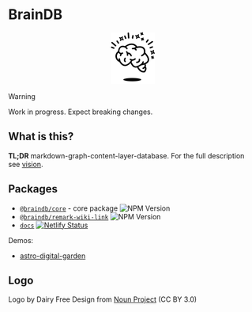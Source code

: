 # BrainDB

<p align="center">
  <picture>
    <source media="(prefers-color-scheme: dark)" srcset="logo/logo-dark.svg">
    <img alt="" src="logo/logo.svg" width="89" height="104">
  </picture>
</p>

> [!WARNING]
> Work in progress. Expect breaking changes.

## What is this?

**TL;DR** markdown-graph-content-layer-database. For the full description see [vision](https://braindb.stereobooster.com/notes/vision/).

## Packages

- [`@braindb/core`](/packages/core) - core package ![NPM Version](https://img.shields.io/npm/v/%40braindb%2Fcore)
- [`@braindb/remark-wiki-link`](/packages/remark-wiki-link) ![NPM Version](https://img.shields.io/npm/v/%40braindb%2Fremark-wiki-link)
- [`docs`](/packages/docs) [![Netlify Status](https://api.netlify.com/api/v1/badges/56dc8e11-4317-4801-b722-15e261ca4353/deploy-status)](https://app.netlify.com/sites/braindb/deploys)

Demos:

- [astro-digital-garden](https://astro-digital-garden.stereobooster.com/recipes/braindb/)

## Logo

Logo by Dairy Free Design from <a href="https://thenounproject.com/browse/icons/term/levitating-brain/" target="_blank" title="levitating brain Icons">Noun Project</a> (CC BY 3.0)
